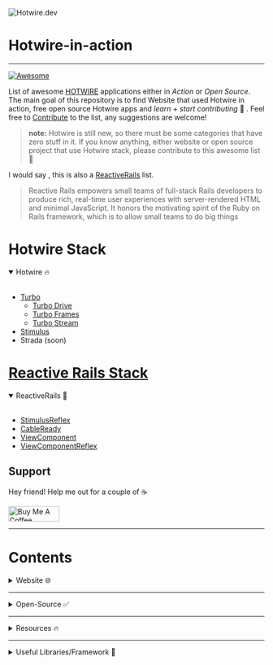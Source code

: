 ![Hotwire.dev](https://cdn.hashnode.com/res/hashnode/image/upload/v1612841200174/LWYzrzZWr.png)
# Hotwire-in-action
---

<p align="left">
<a href="https://github.com/sindresorhus/awesome"><img alt="Awesome" src="https://cdn.rawgit.com/sindresorhus/awesome/d7305f38d29fed78fa85652e3a63e154dd8e8829/media/badge.svg" /></a>

List of awesome [HOTWIRE](https://hotwire.dev/) applications either in *Action* or *Open Source*. The main goal of this repository is to find Website that used Hotwire in action, free open source Hotwire apps and *learn + start contributing* 🚀 . Feel free to [Contribute](https://github.com/asyraffff/Hotwire-in-action/blob/main/CONTRIBUTING.md) to the list, any suggestions are welcome!

> **note:** Hotwire is still new, so there must be some categories that have zero stuff in it. If you know anything, either website or open source project that use Hotwire stack, please contribute to this awesome list 🙏

I would say , this is also a [ReactiveRails](https://github.com/obie/guide-to-reactive-rails) list.
> Reactive Rails empowers small teams of full-stack Rails developers to produce rich, real-time user experiences with server-rendered HTML and minimal JavaScript. It honors the motivating spirit of the Ruby on Rails framework, which is to allow small teams to do big things

# Hotwire Stack

<details open>
<summary>Hotwire 🔥</summary>
<br>
  
- [Turbo](https://turbo.hotwire.dev/)
  - [Turbo Drive](https://turbo.hotwire.dev/handbook/drive)
  - [Turbo Frames](https://turbo.hotwire.dev/handbook/frames)
  - [Turbo Stream](https://turbo.hotwire.dev/handbook/streams)
- [Stimulus](https://stimulus.hotwire.dev/)
- Strada (soon)

</details>

# [Reactive Rails Stack](https://obie.medium.com/react-is-dead-long-live-reactive-rails-long-live-stimulusreflex-and-viewcomponent-cd061e2b0fe2)

<details open>
<summary>ReactiveRails 🚀</summary>
<br>
  
- [StimulusReflex](https://docs.stimulusreflex.com/)
- [CableReady](https://cableready.stimulusreflex.com/)
- [ViewComponent](https://github.com/github/view_component)
- [ViewComponentReflex](https://github.com/joshleblanc/view_component_reflex)

</details>

## Support
Hey friend! Help me out for a couple of ☕️

<a href="https://www.buymeacoffee.com/asyraff" target="_blank"><img src="https://cdn.buymeacoffee.com/buttons/v2/default-yellow.png" alt="Buy Me A Coffee" style="height: 30px !important;width: 100px !important;" ></a>

---

# Contents

<details>
<summary>Website 🌐</summary>
<br>
  
# Website

## a
- [allencompassingtrip.com](https://www.allencompassingtrip.com/)
- [alonetone](https://alonetone.com/)
- [askubuntu](https://askubuntu.com/)
- [audiotrails.io](https://audiotrails.io/)
## b
- [basecamp](https://basecamp.com/)
- [bookshop.org](https://bookshop.org/)
- [boxdrop.io](https://www.boxdrop.io/)
## c
- [chaosmage.app](https://chaosmage.app/)
- [cookpad](https://cookpad.com/us)
- [coinbase](https://www.coinbase.com/)
- [CoinGecko](https://www.coingecko.com/en)
- [CrowdWorks.jp](https://crowdworks.jp/)
## d
- [driftingruby](https://www.driftingruby.com/)
## e
## f
- [festalab](https://festalab.com.br/)
## g
- [ga-alliance](https://ga-alliance.com/)
- [gitlab](https://gitlab.com/)
- [gorails](https://gorails.com/)
## h
- [hackershare.dev](https://hackershare.dev)
- [hey.com](https://hey.com/)
## i
## j
- [jumpstartrails](https://jumpstartrails.com/)
## k
## l
- [leanstack](https://leanstack.com/)
- [learnawesome.org](https://learnawesome.org/)
## m
- [Modern Datatables](https://rails-stimulusreflex.guillaumebriday.me/)
## n
## o
- [orchid.software](https://orchid.software/)
## p
- [podia](https://www.podia.com/)
- [polywork](https://www.polywork.com/)
- [processkit](https://processkit.com/)
- [PyPI.org](https://pypi.org/)
## q
- [quran.com](https://quran.com/)
## r
- [railsbytes](https://railsbytes.com/)
- [rubyapi.org](https://rubyapi.org/)
## s
- [shopify](https://accounts.shopify.com/)
- [skillengine](https://skillsengine.com/)
- [skyderby](https://skyderby.ru/)
- [stackoverflow](https://stackoverflow.com/)
- [stamped.ai](https://stamped.ai/)
- [stimulusconnect](https://stimulusconnect.com/)
- [stimulusreflexpattern](https://www.stimulusreflexpatterns.com/)
## t
- [teachmore](https://www.teachmore.in/)
- [tetherit.io](https://tetherit.io/)
- [tinyinvoice](https://www.tinyinvoice.com/)
- [transcripto.io](https://transcripto.io/)
- [tsmi.live](https://tsmi.live/)
## u
## v
- [vg.no](https://www.vg.no/)
- [vuelive](https://www.veuelive.com/)
## w
- [wip.co](https://wip.co/)
## x
## y
## z
</details>

---

<details>
<summary>Open-Source ✅</summary>
<br>

# Open-source

## App
- [alonetone](https://github.com/sudara/alonetone) - A free, open source, non-commercial home for musicians and their music
- [annict](https://github.com/annict/annict) - The platform for anime addicts built with Rails and Stimulus.js.
- [black_candy](https://github.com/aidewoode/black_candy) - A self hosted music streaming server
- [boxdrop](https://github.com/marcoroth/boxdrop) - Dropbox Clone built with StimulusReflex
- [covidliste](https://github.com/hostolab/covidliste) - Covidliste makes it easy to manage waiting lists for vaccination centers.
- [crudlfap](https://github.com/yourlabs/crudlfap) 
- [quran.com](https://github.com/quran/quran.com-frontend-v2) - The official source code repository for Quran.com
- [denali](https://github.com/gesteves/denali) - A simple, fast photoblogging CMS built in Ruby on Rails which features responsive, high-resolution images, a customizable posting schedule, social media management and syndication, a GraphQL API, and more.
- [game-of-life](https://github.com/DonSchado/game-of-life) - Conway's Game of Life, with Ruby on Rails, Stimulus.js and Turbolinks
- [hackershare](https://github.com/hackershare/hackershare) - a powerful social bookmarking service and a knowledge-sharing community, with advanced search and tag management feature
- [hhnpwa](https://github.com/OnRailsBlog/hhnpwa) - HOTWire Hacker News Progressive Web App
- [hnpwa-app](https://github.com/johnbeatty/hnpwa-app) - An implementation of the Hacker News PWA with Rails + Stimulus
- [learnawesome.org](https://github.com/learn-awesome/learn) - A social network of lifelong learners built around humanity's universal learning map.
- [modern-datatables](https://github.com/guillaumebriday/modern-datatables) - They are many ways to build reactive web interfaces but do we really need to add the complexity of JavaScript frameworks like Vue.js or React?
- [radiofeed](https://github.com/danjac/radiofeed) - Simple podcast MVP
- [rslack](https://github.com/S-H-GAMELINKS/rslack) - Slack like chat app( using hotwire!)
- [skyderby](https://github.com/skyderby/skyderby) - The most advanced flight analysis and competition scoring
- [snippet_app](https://github.com/SnippetSafe/snippet_app) - A social code snippet sharing app that allows you to create, file and share code snippets with anyone. Built with Ruby on Rails and Stimulus JS.
- [sponsor_me](https://github.com/dmunoz-10/sponsor_me) _ An app to sponsor people's ideas using Stripe, Sidekiq, Rails and Stimulus. 
- [stimulus-reflex-expo](https://github.com/hopsoft/stimulus_reflex_expo) - StimulusReflex demos
- [taskwire](https://github.com/vojto/taskwire) - Task manager with Rails/Hotwire
- [trello-stimulus-reflex](https://github.com/excid3/trello-stimulus-reflex) - A trello clone using Stimulus Reflex

## Demo
- [hotwire-chat](https://github.com/mdominiak/hotwire-chat) - Hotwire Chat is a demo Ruby on Rails web application built with Hotwire.
- [Cart Example - Stimulus](https://github.com/pascallaliberte/examples.modestjs.works/tree/master/cart/stimulus) - Cart Example - Stimulus
- [stimulus-mapbox-gl](https://github.com/ayudo/stimulus-mapbox-gl) - stimulus controllers for mapbox-gl
- [stimulus-sticky-table-header](https://github.com/johnbeatty/stimulus-sticky-table-header) - a simple StimulusJS controller that keeps the header of a table at the top of window as you scroll through the page.
- [stimulus-demo](https://github.com/tbreuss/stimulus-demo) - Multi Page Application (MPA) with pre-rendered HTML using Stimulus.js UMD

## Rails
- [hotwire-chat](https://github.com/mdominiak/hotwire-chat) - Hotwire Chat is a demo Ruby on Rails web application built with Hotwire.
- [hotwire-rails-dome-chat](https://github.com/hotwired/hotwire-rails-demo-chat) - Repository from the Hotwire demo
- [todomvc_rails_on_stimulus](https://github.com/adrienpoly/todomvc_rails_on_stimulus) - A modest TodoMvc built with Rails, Turbolinks and Stimulus JS
  - ActiveStorage
    - [drag_and_drop_active_storage](https://github.com/justalever/drag_and_drop_active_storage) - A demo drag and drop image upldate Ruby on Rails app using Stimulus.js, DropZone.js, and ActiveStorage
  - ActionText
    - [test-hotwire-actiontext-rails](https://github.com/donrestarone/test-hotwire-actiontext-rails) - a simple twitter timeline implemented with hotwire and actiontext
  - Devise
    - [hotwire-devise](https://github.com/gorails-screencasts/hotwire-devise) - How to make Devise work with Hotwire & Turbo.js
  - Docker
    - [docker-rails](https://github.com/ledermann/docker-rails) - Dockerize Rails 6 with ActionCable, Webpacker, Stimulus, Elasticsearch, Sidekiq
    - [docker-rails-example](https://github.com/nickjj/docker-rails-example) - A production ready example Rails app that's using Docker and Docker Compose.
  - form
    - [abyme](https://github.com/bear-in-mind/abyme) - abyme is a modern take on handling dynamic nested forms in Rails 6+ using StimulusJS.
  - Sidekiq
    - [sidekiq-actioncable-stimulus-demo](https://github.com/dstull/sidekiq-actioncable-stimulus-demo) - demo rails app using sidekiq/actioncable/stimulus and testing it all

## Stimulus
- [better-stimulus](https://github.com/julianrubisch/better-stimulus) - An opinionated collection of StimulusJS best practices
- [javascript30-stimulus](https://github.com/adrienpoly/javascript30-stimulus) - Wes Bos 🔥 Javascript30 converted to Stimulus JS 🚀🚀🚀
- [stimulus-rxjs-example](https://github.com/mike1o1/stimulus-rxjs-example) - Example repository showing Stimulus along with RxJS 
- [stimulus-validation](https://github.com/jwald1/stimulus-validation) - stimulus-validation helps validate user input and helps you display errors.
- [stimulus-turbolinks](https://github.com/gretchenfitze/stimulus-turbolinks) - Stimulus + Vue.js + Turbolinks test Rails app
- [stimulus-turbolinks-demo](https://github.com/pascallaliberte/stimulus-turbolinks-demo) - A Stimulus + Turbolinks Demo of an app called Proposahoy!
- [stimulus-turbolinks-vuejs](https://github.com/gretchenfitze/stimulus-turbolinks) - Stimulus + Vue.js + Turbolinks test Rails app

## StimulusReflex
- [sr_mini](https://github.com/hopsoft/sr_mini) - A minimal Rails app that showcases how to use StimulusReflex
- [stimulus-reflex-expo](https://github.com/hopsoft/stimulus_reflex_expo) - StimulusReflex demos
- [stimulus_reflex_todomvc](https://github.com/hopsoft/stimulus_reflex_todomvc) - An implementation of TodoMVC using Ruby on Rails, StimulusJS, and StimulusReflex
- [beast_mode](https://github.com/leastbad/beast_mode) - 100% server-side rendered faceted search UI demo.
- [stimulus_reflex_sandbox](https://github.com/julianrubisch/stimulus_reflex_sandbox) - the single-file StimulusReflex-powered Rails app template.
  
## ViewComponent
- **Demo**
  - [view-component-demo](https://github.com/joelhawksley/view-component-demo) - Rails application with ViewComponent
  - [view_component_reflex_expo](https://github.com/joshleblanc/view_component_reflex_expo) - view_component_reflex_expo
  - [rails_bootstrap](https://github.com/harled/rails_bootstrap) - Rails implementation of React Bootstrap, using GitHub's view components and stimulus js.
  - [hotwire_components](https://github.com/thecookieorg/hotwire_components) - Rails Hotwire w/ View Components
  - [view-components-in-the-wild](https://github.com/failure-driven/view-components-in-the-wild) - View components in the wild
  - [rails_view_components_stimulus](https://github.com/codeshowcase-pv/rails_view_components_stimulus)
  - [tailwind_view_component_example](https://github.com/coderberry/tailwind_view_component_example) 
  - [rails-flash-messages](https://github.com/zaychoer/rails-flash-messages) - Implement View Component, Tailwind, StimulusJs
  - [rails-ViewComponent-Stimulus-Materialize](https://github.com/PauloMiranda98/Front-End-Example-Using-Rails-ViewComponent-Stimulus-Materialize) - rails-ViewComponent-Stimulus-Materialize
  - [polaris-view-components](https://github.com/baoagency/polaris-view-components)
  - [primer view_components](https://github.com/primer/view_components) - ViewComponents for the Primer Design System
  - [elemental_components](https://github.com/jensljungblad/elemental_components) - Simple view components for Rails 5.1+
  - [bridgetown-view-component](https://github.com/bridgetownrb/bridgetown-view-component) - Add support for GitHub's ViewComponent library to your Bridgetown sites.
  - [rails-css-component-techniques](https://github.com/bessey/rails-css-component-techniques) - Examples of ways to encapsulate Rails View Component CSS
- **Storybook**
  - [view_component_storybook](https://github.com/jonspalmer/view_component_storybook) - ViewComponent previews and testing in Storybook
  - [view_component_storybook_example](https://github.com/jonspalmer/view_component_storybook_example) - Example app demonstrating ViewComponent::Storybook to preview ViewComponents in Storybook
  - [rails-view-components-storybook](https://github.com/phacks/rails-view-components-storybook) - Companion repository for the “Building a Component Library in Rails with Storybook”
  - [storybook-demo](https://github.com/kundigo/storybook-demo) - A demo application showing how to use storybook with ruby on rails applications using view components
- [bootstrap-viewcomponent](https://github.com/dpaola2/bootstrap-viewcomponent) - View Components for Bootstrap
- [tailwind_view_component](https://github.com/andrewmcodes-archive/tailwind_view_component) - ViewComponents for TailwindCSS
- [fullstack](https://github.com/blogonhq/fullstack) - Fullstack rails based on view components
- **Additional**
  - [ilex](https://github.com/joshleblanc/ilex) - Render view components without a sidecar template
  - [view_component-form](https://github.com/pantographe/view_component-form) - Rails FormBuilder for ViewComponent
  - [inline_view_component](https://github.com/existentialmutt/inline_view_component) - Include template strings in Rails ViewComponent class definitions
  - [view_component_properties](https://github.com/simonrand/view_component_properties) - Manage properties on ViewComponents
  - [view_component_kit](https://github.com/Perafan18/view_component_kit)
  - [iew_component-no_component](https://github.com/boardfish/view_component-no_component) - Remove the Component suffix from ViewComponent generators.
  - [lightning-ui](https://github.com/aaricpittman/lightning-ui) - Rails view components for Salesforce Lightning Design System

## Turbo
- [turbo-showcase](https://github.com/renuo/turbo-showcase) - A showcase of turbo features

## Turbo IOS
- [Turbo-iOS-Demo](https://github.com/joemasilotti/Turbo-iOS-Demo) 

## Template
- [sjabloon-lite](https://github.com/GetSjabloon/sjabloon-lite) - The lite version of the SaaS Rails 6 starter kit Sjabloon, includes setup for Webpacker, Tailwind (inc. PurgeCss) and Stimulus
- [limestone](https://github.com/archonic/limestone) - Boilerplate Rails 6 SaaS application with Webpack, Stimulus and Docker integration.
- [limestone-accounts](https://github.com/archonic/limestone-accounts) - Boilerplate Rails 5.2 multitenant SaaS application with webpack and Docker integration. Billing is scoped to accounts.
- [rails-hotwire-base](https://github.com/rootstrap/rails_hotwire_base) - Rails + Hotwire base app
- [rails-template](https://github.com/astrocket/rails-template) - Template for Rails 6.0 + Kubernetes + Webpacker + Stimulus + TailwindCSS + Let's Encrypt + @

## Language
  - **ASP.NET**
    - [hotwire-aspnet-demo-chat](https://github.com/scottiemc7/hotwire-aspnet-demo-chat) - Hotwire Asp.Net Core Chat Demo
  - **Django**
    - [hotwire-django](https://github.com/hotwire-django/hotwire-django) - Meta package to combine turbo-django and stimulus-django
    - [hotwire-django-demo-chat](https://github.com/davish/hotwire-django-demo-chat) - Chat app demo of the Turbo web framework, rendered with Django.
    - [hotwire-django-realworld](https://github.com/hotwire-django/hotwire-django-realworld) - RealWorld Django app built with Turbo!
    - [django-turbo-response](https://github.com/hotwire-django/django-turbo-response) - Hotwired/Turbo Django response helpers
    - [turbo-django](https://github.com/hotwire-django/turbo-django) - An early stage integration of Hotwire Turbo with Django
  - **Elixir**
    - [phoenix-hotwire-demo-chat](https://github.com/en30/hotwire-phoenix-demo-chat) - This is a Phoenix port of hotwired/hotwire-rails-demo-chat.
  - **Express.js**
    - [express-hotwire](https://github.com/deriegle/express-hotwire) - Express tooling for working with Hotwire (HTML over the wire)
    - [hotwire-turbo-express](https://github.com/twelve17/hotwire-turbo-express) -  ExpressJS middleware for sending turbo-stream HTML fragments to a hotwire Turbo client
  - **flask**
    - [hotwire-flask-demo](https://github.com/bwghughes/hotwired-flask-demo) - Demo basic Flask using Hotwired and Bootstrap 5.
    - [turbo-flask](https://github.com/miguelgrinberg/turbo-flask) - Integration of Hotwire's Turbo library with Flask.
  - **Go**
    - [chat-hotwire-go](https://github.com/lu4p/chat-hotwire-go) - This is a simple chat app which shows how to use Go with Hotwire.
    - [gotwire](https://github.com/gypsydave5/gotwire) - Go server using HotWire
    - [hotwire-go-example](https://github.com/while1malloc0/hotwire-go-example) - The hotwire demo chat written in Golang
    - [hotwire-golang-website](https://github.com/wolfeidau/hotwire-golang-website) - This project provides some working examples using Go and Hotwire Turbo.
    - [turbo-go](https://github.com/akmittal/turbo-go) - Build hotwire apps using go
  - **Laravel**
    - [turbo-laravel](https://github.com/tonysm/turbo-laravel) - This package gives you a set of conventions to make the most out of Hotwire in Laravel (inspired by the turbo-rails gem).
  - **CakePhp**
    - [cakephp-stimulus-example1](https://github.com/nico-amsterdam/cakephp-stimulus-example1) - CakePHP integrated with stimulus.js via webpack
  - **Kotlin**
    - [hotwire-kotlin/java](https://github.com/delitescere/hotwire-samples) - A Kotlin/Java SpringBoot sample of hotwire tooling
  - **SpringBoot**
    - [hotwire-demo-chat-in-springboot](https://github.com/mbucc/hotwire-demo-chat-in-springboot) - Convert the demo video in Hotwire launch from Ruby to SpringBoot
  - **Vite**
    - [vite-plugin-stimulus-hmr](https://github.com/ElMassimo/vite-plugin-stimulus-hmr) - ⚡️ HMR for Stimulus controllers in Vite.js

</details>

---

<details>
<summary>Resources 🔥</summary>
<br>

# Resources

### Comparison
- [Comparison of different frameworks](https://html-over-the-wire.herokuapp.com/) 

### Stimulus
- [stimulus.hotwire.dev](https://stimulus.hotwire.dev/)
- [stimulustoolbox](https://stimulustoolbox.com/)
- [awesome-stimulusjs](https://github.com/skatkov/awesome-stimulusjs)
- [stimulus-use](https://stimulus-use.github.io/stimulus-use/#/)
- [stimulus-components](https://github.com/stimulus-components/stimulus-components)
- [Stimulus Controller](https://github.com/hopsoft/stimulus_controllers)
- [betterstimulus](https://www.betterstimulus.com/)
- [StimulusShortcut](https://github.com/leastbad/stimulus-shortcut)
- [TailwindCSS StimulusComponents](https://github.com/excid3/tailwindcss-stimulus-components)
- [stimulus-library](https://github.com/Sub-Xaero/stimulus-library)
   - Tutorial
      - [onrails.blog](https://onrails.blog/stimulus-js-tutorials/)

### ReactiveRails
- [guide to reactive rails](https://github.com/obie/guide-to-reactive-rails)
   - **StimulusReflex**
     - [docs.stimulusreflex.com](https://docs.stimulusreflex.com/)
     - [expo](https://expo.stimulusreflex.com/)
     - [cheatsheet](https://devhints.io/stimulus-reflex)
     - [StimulusReflexGlobalId](https://github.com/joshleblanc/stimulus_reflex_globalid)
     - [stimulus_reflex_testing](https://github.com/podia/stimulus_reflex_testing)
     - [stimulus_reflex_sandbox](https://github.com/julianrubisch/stimulus_reflex_sandbox) - the single-file StimulusReflex-powered Rails app template.
   - **CableReady**
     - [cableready.stimulusreflex.com](https://cableready.stimulusreflex.com/)
     - **AnyCable**
       - [anycable-rails](https://github.com/anycable/anycable-rails) - AnyCable Rails integration
       - [anycable_rails_demo](https://github.com/anycable/anycable_rails_demo) - AnyCable Rails demo application and its different variations
   - **ViewComponentReflex**
     - [ViewComponentReflex showcase](https://view-component-reflex-expo.grep.sh/) 
     - [view_component-contrib](https://github.com/palkan/view_component-contrib) - A collection of extension and developer tools for ViewComponent    
### Community
- [discuss.hotwire.dev](https://discuss.hotwire.dev/)
- [stimulusconnect](https://stimulusconnect.com/)

### Articles
- **Hotwire**
  - [Introducing Hotwire](https://www.ombulabs.com/blog/rails/hotwire/introducing-hotwire)
  - [What is "html-over-the-wire"?](https://github.com/guettli/html-over-the-wire) - 
  - [Hotwire: Reactive Rails with no JavaScript?](https://evilmartians.com/chronicles/hotwire-reactive-rails-with-no-javascript)
  - [Hotwire, ViewComponents and TailwindCSS: The Ultimate Rails Stack](https://blog.cloud66.com/hotwire-viewcomponents-and-tailwindcss-the-ultimate-rails-stack/)
  - [HTML over-the-wire is a promising future of Web Development](https://dev.to/rajasegar/html-over-the-wire-is-the-future-of-web-development-542c) 
  - [Taking Rails to the next level with Hotwire](https://blog.cloud66.com/taking-rails-to-the-next-level-with-hotwire/)
  - [Making Hotwire and Devise play nicely](https://blog.cloud66.com/making-hotwire-and-devise-play-nicely-with-viewcomponents/)
- **ReactiveRails**
  - [Advocating for "Reactive Rails"](https://cableready.stimulusreflex.com/advocating-for-reactive-rails)
  - [React is Dead. Long live Reactive Rails! Long live StimulusReflex and ViewComponent](https://obie.medium.com/react-is-dead-long-live-reactive-rails-long-live-stimulusreflex-and-viewcomponent-cd061e2b0fe2)
  - [Building Reactive Rails applications with StimulusReflex](https://bendyworks.com/blog/building-reactive-rails-applications-with-stimulusreflex)
- **ViewComponent**
  - [Hotwire, ViewComponents and TailwindCSS: The Ultimate Rails Stack](https://blog.cloud66.com/hotwire-viewcomponents-and-tailwindcss-the-ultimate-rails-stack/)

### Blogs
- [beflagrant](https://www.beflagrant.com/blog/)
- [modestjs.works](https://github.com/pascallaliberte/modestjs.works)
- [leanweb.dev](https://leanweb.dev/)
- [gomakethings.com](https://gomakethings.com/articles/)
- [cloud66 Blog](https://blog.cloud66.com/)
- [noelrappin](https://noelrappin.com/)
- [mikerogers0](https://dev.to/mikerogers0)
- [evilmartians](https://evilmartians.com/chronicles)
- [Matouš Borák](https://dev.to/borama)
- [ombulabs](https://www.ombulabs.com/blog)
- [onrails](https://onrails.blog/)
- [tad.thorle](https://tad.thorley.dev/)
- [shime.sh](https://shime.sh/)
 
### Talk
- **ViewComponent**
  - [Rethinking the View Layer with Components by Joel Hawksley](https://www.youtube.com/watch?v=y5Z5a6QdA-M)
  - [Encapsulating Views by Joel Hawksley](https://www.youtube.com/watch?v=YVYRus_2KZM)
  - [ViewComponents in the Real World - Joel Hawksley](https://www.youtube.com/watch?v=QoetqsBCsbE)
  
</details>

---

<details>
<summary>Useful Libraries/Framework 🌈</summary>
<br>
  
## Empower HTML you already have
 - [alpine.js](https://github.com/alpinejs/alpine/) - A rugged, minimal framework for composing JavaScript behavior in your markup.
 - [reef](https://github.com/cferdinandi/reef) - A lightweight library for creating reactive, state-based components and UI.
 - [trimmings](https://github.com/postlight/trimmings) - 🌲 Get back to HTML.
 - [intercooler.js](https://github.com/bigskysoftware/intercooler-js) - Making AJAX as easy as anchor tags
 - [hyper.html](https://viperhtml.js.org/hyper.html) - A Fast & Light Virtual DOM Alternative
 - [svelte](https://svelte.dev/)
 - [lit.dev](https://lit.dev/) 
 - [lit-html](https://lit-html.polymer-project.org/)
 - [mithril.js](https://mithril.js.org/)
 - [htmx](https://htmx.org/) - high power tools for HTML

## Framework
 - [motion](https://github.com/unabridged/motion) - Reactive frontend UI components for Rails in pure Ruby
 - [matestack.io](https://matestack.io/) - Your Rails views reimagined
 - [hyperstack.org](https://hyperstack.org/) - a Ruby DSL, compiled by Opal, bundled by Webpack, powered by React.
 - [snabberb](https://github.com/tobymao/snabberb) - A simple component view framework for Ruby Opal based on Snabbdom
 - [prism](https://github.com/prism-rb/prism) - Build frontend web apps with Ruby and WebAssembly

## Other Reactive
 - django
   - [django-sockpuppet](https://github.com/jonathan-s/django-sockpuppet) - Build reactive applications with the django tooling you already know and love.
 - Laravel
   - [livewire](https://github.com/livewire/livewire) - A full-stack framework for Laravel that takes the pain out of building dynamic UIs.
 - Phoenix
   - [phoenix_live_view](https://github.com/phoenixframework/phoenix_live_view) - Rich, real-time user experiences with server-rendered HTML
 - ASP.NET
   - [Blazor](https://github.com/dotnet/aspnetcore/blob/main/src/Components/README.md) - framework for building modern, interactive web-based UIs with C# and Razor.

## Style
 - [shoelace.style](https://shoelace.style/) - A forward-thinking library of web components.

## Form
 - [optimism](https://github.com/leastbad/optimism) - drop-in remote form validation.
 - [Stimulus Form Utilities](https://github.com/eelcoj/stimulus-form-utilities)

## Lazy load
 - [futurism](https://github.com/julianrubisch/futurism) - Lazy-load Rails partials via CableReady

## IOS
 - [turbo-ios](https://github.com/hotwired/turbo-ios) - iOS framework for making Turbo native apps
  
</details>
